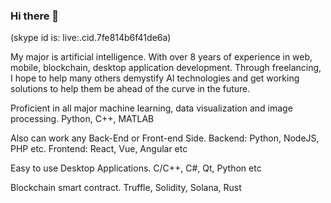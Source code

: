 ### Hi there 👋
(skype id is: live:.cid.7fe814b6f41de6a)

My major is artificial intelligence. With over 8 years of experience in web, mobile, blockchain, desktop application development. Through freelancing, I hope to help many others demystify AI technologies and get working solutions to help them be ahead of the curve in the future.

Proficient in all major machine learning, data visualization and image processing. Python, C++, MATLAB

Also can work any Back-End or Front-end Side. Backend: Python, NodeJS, PHP etc. Frontend: React, Vue, Angular etc

Easy to use Desktop Applications. C/C++, C#, Qt, Python etc

Blockchain smart contract. Truffle, Solidity, Solana, Rust
